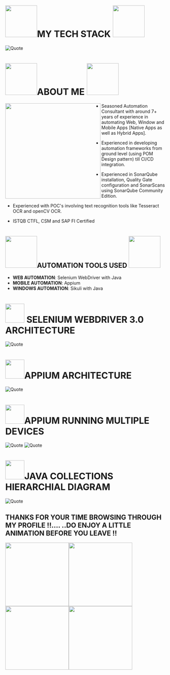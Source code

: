 # <img src="https://64.media.tumblr.com/71e1702411ca3039cceaa118a794db16/3311c1a9f6cfa858-28/s1280x1920/325369f753ea076ec6ff13af2fb1f273c28fe1f0.gif" width="100" height="100">MY TECH STACK <img src="https://64.media.tumblr.com/71e1702411ca3039cceaa118a794db16/3311c1a9f6cfa858-28/s1280x1920/325369f753ea076ec6ff13af2fb1f273c28fe1f0.gif" width="100" height="100">
![Quote](https://drive.google.com/uc?export=view&id=1lYlhk9vm23JZEBnZ1_byORmRsiYRfbuz)

# <img src="https://img.webme.com/pic/u/ufovisitors/robotgifs.gif" width="100" height="100">**ABOUT ME** <img src="https://img.webme.com/pic/u/ufovisitors/robotgifs.gif" width="100" height="100">


<img src="https://www.esds.co.in/blog/wp-content/uploads/2019/11/rpa-robotic-process-automation.gif.pagespeed.ce_.pYfraY_2na.gif" width="300" height="300" align="left">

 - Seasoned Automation Consultant with around 7+ years of experience in
   automating Web, Window and Mobile Apps [Native Apps as well as Hybrid
   Apps].

 - Experienced in developing automation frameworks from ground level
   (using POM Design pattern) till CI/CD integration.
 
 - Experienced in SonarQube installation, Quality Gate configuration and SonarScans using SonarQube Community Edition.
 - Experienced with POC's involving text recognition tools like Tesseract OCR and openCV OCR.
 - ISTQB CTFL, CSM and SAP FI Certified
#
## <img src="https://i.redd.it/bevylwbyo6n41.gif" width="100" height="100" >AUTOMATION TOOLS USED <img src="https://i.imgur.com/3axHHQM.gif" width="100" height="100">
- **WEB AUTOMATION**: Selenium WebDriver with Java
- **MOBILE AUTOMATION**: Appium
- **WINDOWS AUTOMATION**: Sikuli with Java

# <img src="https://www.psychicguild.com/wp-content/plugins/tarot-games/public/img/game-crystal-ball-before.gif" width="60" height="60"> SELENIUM WEBDRIVER 3.0 ARCHITECTURE
![Quote](https://1.bp.blogspot.com/-uPfkaIRurCg/XpqpEIehxyI/AAAAAAAAJNc/DpFcdD95FWoGCEuvzPrG1rpX34r42IdZwCLcBGAsYHQ/s1600/1.png)

# <img src="https://www.psychicguild.com/wp-content/plugins/tarot-games/public/img/game-crystal-ball-before.gif" width="60" height="60">APPIUM ARCHITECTURE
![Quote](https://www.upgrad.com/blog/wp-content/uploads/2020/06/Appium-Architecture.jpg)

# <img src="https://www.psychicguild.com/wp-content/plugins/tarot-games/public/img/game-crystal-ball-before.gif" width="60" height="60">APPIUM RUNNING MULTIPLE DEVICES
![Quote](https://raw.githubusercontent.com/saucelabs/sample-app-mobile/main/docs/assets/android-overview.gif) ![Quote](https://raw.githubusercontent.com/saucelabs/sample-app-mobile/main/docs/assets/ios-overview.gif)

# <img src="https://www.psychicguild.com/wp-content/plugins/tarot-games/public/img/game-crystal-ball-before.gif" width="60" height="60">JAVA COLLECTIONS HIERARCHIAL DIAGRAM
![Quote](https://drive.google.com/uc?export=view&id=1hv3EEiG_TQkyRhr3HSbwd79NRMNyz5U9)


## THANKS FOR YOUR TIME BROWSING THROUGH MY PROFILE !!.... ..DO ENJOY A LITTLE ANIMATION BEFORE YOU LEAVE !!
<img src="https://25.media.tumblr.com/75a8b5f7b6fb6c69dd618a5df329dfd1/tumblr_mx0cni5ZNa1qkjjfoo1_500.gif" width="200" height="200"><img src="https://i.imgur.com/GJdG8SA.gif" width="200" height="200"> <img src="https://i.pinimg.com/originals/99/11/1e/99111ea62037f78a706459c88cce5b0b.gif" width="200" height="200"><img src="https://i.imgur.com/QgIxwv6.gif" width="200" height="200"> 
